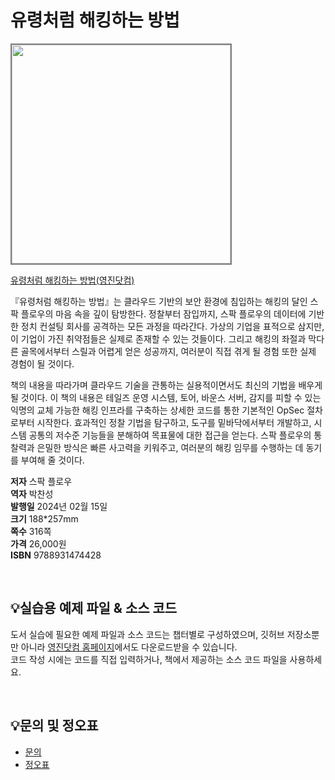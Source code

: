 # 유령처럼 해킹하는 방법

<img src="https://www.youngjin.com/images/book_cover/9788931474428.png" height="350px" style="border: 2px solid grey;">

[유령처럼 해킹하는 방법(영진닷컴)](https://blog.naver.com/ydot/223326406360)

『유령처럼 해킹하는 방법』는 클라우드 기반의 보안 환경에 침입하는 해킹의 달인 스팍 플로우의 마음 속을 깊이 탐방한다. 정찰부터 잠입까지, 스팍 플로우의 데이터에 기반한 정치 컨설팅 회사를 공격하는 모든 과정을 따라간다. 가상의 기업을 표적으로 삼지만, 이 기업이 가진 취약점들은 실제로 존재할 수 있는 것들이다. 그리고 해킹의 좌절과 막다른 골목에서부터 스릴과 어렵게 얻은 성공까지, 여러분이 직접 겪게 될 경험 또한 실제 경험이 될 것이다.

책의 내용을 따라가며 클라우드 기술을 관통하는 실용적이면서도 최신의 기법을 배우게 될 것이다. 이 책의 내용은 테일즈 운영 시스템, 토어, 바운스 서버, 감지를 피할 수 있는 익명의 교체 가능한 해킹 인프라를 구축하는 상세한 코드를 통한 기본적인 OpSec 절차로부터 시작한다. 효과적인 정찰 기법을 탐구하고, 도구를 밑바닥에서부터 개발하고, 시스템 공통의 저수준 기능들을 분해하여 목표물에 대한 접근을 얻는다. 스팍 플로우의 통찰력과 은밀한 방식은 빠른 사고력을 키워주고, 여러분의 해킹 임무를 수행하는 데 동기를 부여해 줄 것이다.

**저자** 스팍 플로우  
**역자** 박찬성  
**발행일** 2024년 02월 15일  
**크기** 188*257mm  
**쪽수** 316쪽  
**가격** 26,000원  
**ISBN** 9788931474428  

<br>

## 💡실습용 예제 파일 & 소스 코드
도서 실습에 필요한 예제 파일과 소스 코드는 챕터별로 구성하였으며, 깃허브 저장소뿐만 아니라 [영진닷컴 홈페이지](https://www.youngjin.com/reader/pds/pds.asp)에서도 다운로드받을 수 있습니다.  
코드 작성 시에는 코드를 직접 입력하거나, 책에서 제공하는 소스 코드 파일을 사용하세요.

<br>

## 💡문의 및 정오표
- [문의](mailto:Support@youngjin.com)
- [정오표](https://www.youngjin.com/Artyboard/mboard.asp?strBoardID=errata)




